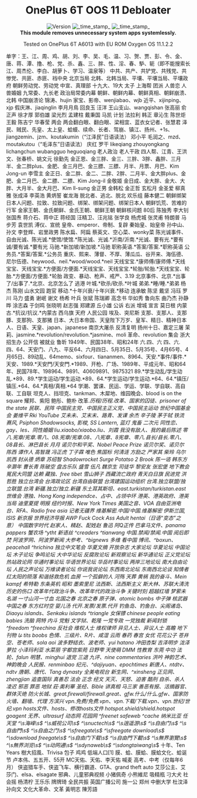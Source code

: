 <h1 align="center">OnePlus 6T OOS 11 Debloater</h1>

<div align="center">
  <!-- Version -->
    <img src="https://img.shields.io/badge/Version-v1.0-blue.svg?longCache=true&style=popout-square"
      alt="Version" />
  <!-- Last Updated -->
    <img src="https://img.shields.io/badge/Updated-Dec. 6, 2022-green.svg?longCache=true&style=flat-square"
      alt="_time_stamp_" />
  <!-- Min Magisk -->
    <img src="https://img.shields.io/badge/MinMagisk-20.4-red.svg?longCache=true&style=flat-square"
      alt="_time_stamp_" /></div>

<div align="center">
  <strong>This module removes unnecessary system apps systemlessly.</strong>
  <p>
    Tested on OnePlus 6T A6013 with EU ROM Oxygen OS 11.1.2.2
  </p>
</div>

单字：王、江、周、鸡、胡、刘、李、吴、毛、温、习、贺、贾、彭、令、金、唐、蒋、潭、撸、枪、党、杀、鑫、三、胖、性、淫、春、馿、轭（即不能搜索长江、周杰伦、李白、胡萝卜、学习、温泉等）
中共、共产、共铲党、共残党、共惨党、共匪、赤匪、裆中央
北京当局
北韩、北韩当局、平壤、平壤当局、平壤政府
朝鲜劳动党、劳动党
中宣、真理部
十九大、19大
太子
上海帮
团派
人兽恋
人兽婚姻
九常委、九长老
政治局常委内幕
朝鲜、朝鲜内幕、朝鲜真相、朝鲜崩溃、北韩
中国崩溃论
锦涛、hujin
家宝、影帝、wenjiabao、wjb
近平、xijinping、xjp
假庆淋、jiaqinglin
李月月鳥
回良玉
汪洋
王山支山、wangqishan
张高丽
俞正声
徐才厚
郭伯雄
梁光烈
孟建柱
戴秉国
马凯
计划
法拉利
韩正
章沁生
陈世炬
王毅
陈吉宁
华春莹
两会
两会翻白眼、翻白眼、梁相宜、蓝衣女记者、张慧君
泽民、贼民、先皇、太上皇、蛤蟆、续命、长者、驾崩、镇江、扬州、+1s、jiangzemin、jzm、koutakumin（“江泽民”日语读法）
邓小平
毛润之、mzd、moutakutou（“毛泽东”日语读法）
庆红
罗干
likeqiang
zhouyongkang
lichangchun
wubangguo
heguoqiang
老人政治
老人干政
四人帮、江青、王洪文、张春桥、姚文元
徐勤先
金正恩、金三胖、金三、三胖、3胖、鑫胖、三月半、金二胖plus、金肥、金三月巴、金三膘、三膘、月半、月票、月巴、Kim Jong-un
李雪主
金正日、金二胖、金二、二胖、2胖、二月半、金大胖plus、金肥、金二月巴、金二膘、二膘、Kim Jong-il
金敬姬
金日成、金大胖、金大、大胖、大月半、金大月巴、Kim ll-sung
金正男
金韩松
金正哲
玄松月
金圣爱
柳真雅
张成泽
李英浩
黄炳誓
崔龙海
脱北者、逃北、脱北
欢乐组
藤本健二
朝鲜绑架日本人问题、拉致、拉致问题、绑架、绑架问题、绑架日本人
朝鲜饥荒、苦难的行军
金家王朝、金氏朝鲜、金氏王朝、朝鲜王朝
朝鲜核问题
80后
陈独秀
李大钊
张国焘
蒋介石、蒋中正
蒋经国
汪精卫、汪兆铭
张学良
杨虎城
张灵甫
特朗普
马步芳
袁世凯
溥仪、宣统
皇帝、emperor、帝制、复辟
秦始皇、始皇帝
孙中山、孙文
李登辉、岩里政男
陈水扁、阿扁
蔡英文、空心菜、wonky菜
陈光诚事件、自由光诚、陈光诚.*使馆/使馆.*陈光诚、光诚.*沂南/沂南.*光诚、要有光.*要有诚/要有诚.*要有光
马驰.*新加坡/新加坡.*马驰
职称英语.*答案/答案.*职称英语
公务员.*答案/答案.*公务员
重庆、熙来、薄督、不厚、薄瓜瓜、谷开来、海伍德、尼尔伍德、heywood、neil.*wood/wood.*neil
天线宝宝.*康师傅/康师傅.*天线宝宝、天线宝宝.*方便面/方便面.*天线宝宝、天线宝宝.*轮胎/轮胎.*天线宝宝、轮胎.*方便面/方便面.*轮胎
政变、暴动、枪声、戒严、3\.19
北京事件、北京.*出事了/出事了.*北京、北京怎么了
逃港
叶城.*砍杀/砍杀.*叶城
弟弟.*睡/睡.*弟弟
杨杰
陈刚
山水文园
跑官
移动.*十年兴衰/十年兴衰.*移动
连承敏
陈坚
戴坚
冯珏
罗川
马力
盛勇
谢岷
谢文
杨希
叶兵
张斌
陈瑞卿
高念书
华如秀
鲁向东
曲乃杰
孙静晔
涂志森
于剑鸣
张晓明
赵志强
郑建源
丘小雄
公诉
右派
增城
宣言
莫日根
内蒙古.*抗议/抗议.*内蒙古
西乌旗
天府
人民公园
埃及、突尼斯
支那、支那人、支那豚、支那狗、支那猪
日本、大日本帝国、天皇陛下万岁、皇军、精日、精神日本人、日语、天皇、japan、japanese
南京大屠杀
反清复明
扬州十日、嘉定三屠
茉莉、jasmine.*revolution/revolution.*jasmine、moli
革命、revolution
集会
浙大招生办
公开信
被就业
鲁昕
1949年、民国38年、昭和24年
六.四、六 四、六\.四、64、天安门、八九、平反64、六月四日、5月35日、5月35号、4月65号、4月65日、89动乱、64memo、sixfour、tiananmen、8964、天安.*事件/事件.*天安、1989.*天安門/天安門.*1989、开枪、广场、1989年、平成元年、昭和64年、民国78年、198964、9891、40609891、9875321
89.*学生动乱/学生动乱.*89、89.*学生运动/学生运动.*89、64.*学生运动/学生运动.*64、64.*镇压/镇压.*64、64.*真相/真相.*64
学潮、罢课、民运、学运、学联、学自联、高自联、工自联
坦克人、挡坦克、tankman、木犀地、维园晚会、blood is on the square
耀邦、紫阳
鲍彤、鲍朴
改革.*历程/历程.*改革、国家的囚徒、prisoner of the state
民联、民阵
中国民主党、中国民主正义党、中国民主运动
世纪中国基金会
姜维平
Rki
YouTube
艾未未、艾末末、路青、发课
余杰
辛子陵
茅于轼
铁流
赛风, Psiphon
Shadowsocks, 影梭, SS
Lantern, 蓝灯
鬼畜
二次元
同性恋、gay、les、同性婚姻
liu.*xiaobo/xiaobo.*liu、刘霞
我没有敌人、我的最后陈述
零八.*宪章/宪章.*零八、08.*宪章/宪章.*08、八宪章、8宪章、零八.*县长/县长.*零八、08县长、淋巴县长
月月
诺贝尔和平奖、Nobel Peace Prize
诺贝尔奖、诺贝尔
陈西
谭作人
高智晟
冯正虎
丁子霖
唯色
焦国标
何清涟
方励之
严家其
柴玲
乌尔凯西
封从德
炳章
苏绍智
Shadowrocket
Surge
Potatso 2
Brook
陈一谘
韩东方
辛灏年
曹长青
陈破空
盘古乐队
盛雪
伍凡
魏京生
司徒华
黎安友
张宏堡
地下教会
冤民大同盟
达赖
藏独、free tibet
雪山狮子
西藏流亡政府
青天白日旗
民进党
洪哲胜
独立台湾会
台湾政论区
台湾自由联盟
台湾建国运动组织
台湾.*独立联盟/独立联盟.*台湾
新疆.*独立/独立.*新疆
东土耳其斯坦、east.*turkistan/turkistan.*east
世维会
港独、Hong Kong independce、占中、占领中环
港英、港英政府、港英当局
迪里夏提
明报
纽约时报、New York Times
美国之音、VOA
自由亚洲电台、RFA、Radio free asia
记者无疆界
维基解密.*中国/中国.*维基解密
伊斯兰国, ISIS
新京报
世界经济导报
AWP
Fuck
Cock
Ass
Adult
hentai（日语“变态”之意）
中国数字时代
赵家人、精赵、配姓赵
鲁迅
阿Q正传
巴拿马文件、panama pappers
蟹农场
^ytht
新语丝
^creaders
^tianwang
中国.*禁闻/禁闻.*中国
阅后即焚
阿波罗网、阿波罗新闻
大参考、^bignews
多维
看中国
博讯、^boxun、peacehall
^hrichina
独立中文笔会
华夏文摘
开放杂志
大家论坛
华夏论坛
中国论坛
木子论坛
争鸣论坛
大中华论坛
反腐败论坛
新观察论坛
新华通论坛
正义党论坛
热站政论网
华通时事论坛
华语世界论坛
华岳时事论坛
两岸三地论坛
南大自由论坛
人民之声论坛
万维读者论坛
你说我说论坛
东西南北论坛
东南西北论谈
知情者
红太阳的陨落
和谐拯救危机
血房
一个孤僻的人
河殇
天葬
黄祸
我的奋斗、Mein kampf
希特勒
东条英机
昭和
墨索里尼
法西斯、法西斯主义
斯大林、苏联大清洗
历史的伤口
改革年代政治斗争、改革年代的政治斗争
关键时刻
超越红墙
梦萦未名湖
一寸山河一寸血
北国之春
北京之春
原子弹、atomic bombs
中子弹
核武器
中国之春
东方红时空
婴儿汤
代开.*发票/发票.*代开
钓鱼岛、钓鱼台、尖阁诸岛、Diaoyu islands、Senkaku islands
^triangle
女保镖
chinese people eating babies
洗脑
网特
内斗
党魁
文字狱、乾隆
一党专政
一党独裁
新闻封锁
^freedom
^freechina
反社会
维权人士
维权律师
异见人士、异议人士
高瞻
地下刊物
غا
tits
boobs
色情、三级片、R片、咸湿
云雨
春药
春宫
女优
花花公子
苍井空、苍老师、sola aoi
波多野结衣、波老师、yui hatano
冲田杏梨
吉泽明步
泷泽萝拉
小泽玛利亚
水菜丽
宇都宫紫苑
日野雫
天使萌
DMM
性教育
东莞
中功
法轮、falun
明慧、minghui
退党
三退
九评、nine commentaries
洪吟
神韵艺术、神韵晚会
人民报、renminbao
纪元、^dajiyuan、epochtimes
新唐人、ntdtv、ndtv
唐朝、唐代、Tang dynasty
全美电视台
新生网、^xinsheng
正见网、zhengjian
追查国际
真善忍
法会
正念
经文
天灭、天怒、迫害
酷刑
自杀、杀人
凌迟
邪恶
罪恶
地狱
莊·奧利華
圣经、Bible
讲真相
马三家
善恶有报、活摘器官、群体灭绝
防火长城、great.*firewall/firewall.*great、gfw.*什么/什么.*gfw、国家防火墙、翻墙、代理
方滨兴
vpn.*免费/免费.*vpn、vpn.*下载/下载.*vpn、vpn.*世纪/世纪.*vpn
hosts文件、hosts、修改hosts文件
hotspot.*shield/shield.*hotspot
goagent
无界、ultrasurf
动态网
花园网
^freenet
safeweb
^cache
纳米比亚
任天堂
^\s*海峰\s*$
^\s*威视公司\s*$
^\s*nuctech\s*$
^\s*逍遥游\s*$
^\s*自由门\s*$
^\s*自由門\s*$
^\s*自由之门\s*$
^\s*freegate\s*$
^\s*freegate download\s*$
^\s*download freegate\s*$
^\s*自由门下载\s*$
^\s*自由門下載\s*$
^\s*無界瀏覽\s*$
^\s*無界浏览\s*$
^\s*动网通\s*$
^\s*dynaweb\s*$
^\s*dongtaiwang\s*$
十年、Ten Years
樹大招風、Trivisa
包子
鸡鸡
低端人口[1]
膜、蛤、膜蛤、膜蛤文化、蛤诞节
卢本伟、五五开、55开
MC天佑、天佑、李天佑
喊麦
高考、中考（仅每年6月）
侠盗猎车手、侠盗飞车、横行霸道、GTA、grand theft auto
艾莎公主、艾莎门、elsa、elsagate
邪典、儿童邪典视频
小猪佩奇
小熊維尼
吸精瓶
刁大犬
社会摇
杨清柠
王乐乐
牌牌琦
全民共振
英国广播公司
施一公
郑州
中删大学
杜汶泽
孙向文
文化大革命、文革
黃明志
陳芳語